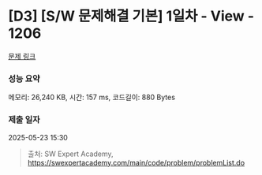 # [D3] [S/W 문제해결 기본] 1일차 - View - 1206 

[문제 링크](https://swexpertacademy.com/main/code/problem/problemDetail.do?contestProbId=AV134DPqAA8CFAYh) 

### 성능 요약

메모리: 26,240 KB, 시간: 157 ms, 코드길이: 880 Bytes

### 제출 일자

2025-05-23 15:30



> 출처: SW Expert Academy, https://swexpertacademy.com/main/code/problem/problemList.do